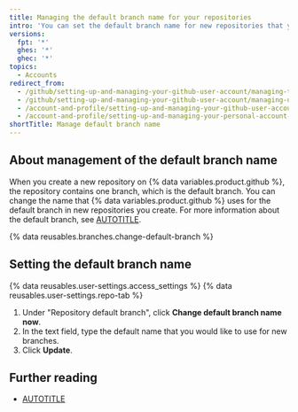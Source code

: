 ```yaml
---
title: Managing the default branch name for your repositories
intro: 'You can set the default branch name for new repositories that you create on {% data variables.product.github %}.'
versions:
  fpt: '*'
  ghes: '*'
  ghec: '*'
topics:
  - Accounts
redirect_from:
  - /github/setting-up-and-managing-your-github-user-account/managing-the-default-branch-name-for-your-repositories
  - /github/setting-up-and-managing-your-github-user-account/managing-user-account-settings/managing-the-default-branch-name-for-your-repositories
  - /account-and-profile/setting-up-and-managing-your-github-user-account/managing-user-account-settings/managing-the-default-branch-name-for-your-repositories
  - /account-and-profile/setting-up-and-managing-your-personal-account-on-github/managing-personal-account-settings/managing-the-default-branch-name-for-your-repositories
shortTitle: Manage default branch name
---
```

## About management of the default branch name

When you create a new repository on {% data variables.product.github %}, the repository contains one branch, which is the default branch. You can change the name that {% data variables.product.github %} uses for the default branch in new repositories you create. For more information about the default branch, see [AUTOTITLE](/pull-requests/collaborating-with-pull-requests/proposing-changes-to-your-work-with-pull-requests/about-branches#about-the-default-branch).

{% data reusables.branches.change-default-branch %}

## Setting the default branch name

{% data reusables.user-settings.access_settings %}
{% data reusables.user-settings.repo-tab %}
1. Under "Repository default branch", click **Change default branch name now**.
1. In the text field, type the default name that you would like to use for new branches.
1. Click **Update**.

## Further reading

* [AUTOTITLE](/organizations/managing-organization-settings/managing-the-default-branch-name-for-repositories-in-your-organization)
